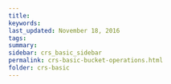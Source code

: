 ```yaml
---
title:  
keywords: 
last_updated: November 18, 2016
tags: 
summary: 
sidebar: crs_basic_sidebar
permalink: crs-basic-bucket-operations.html
folder: crs-basic
---
```


 

